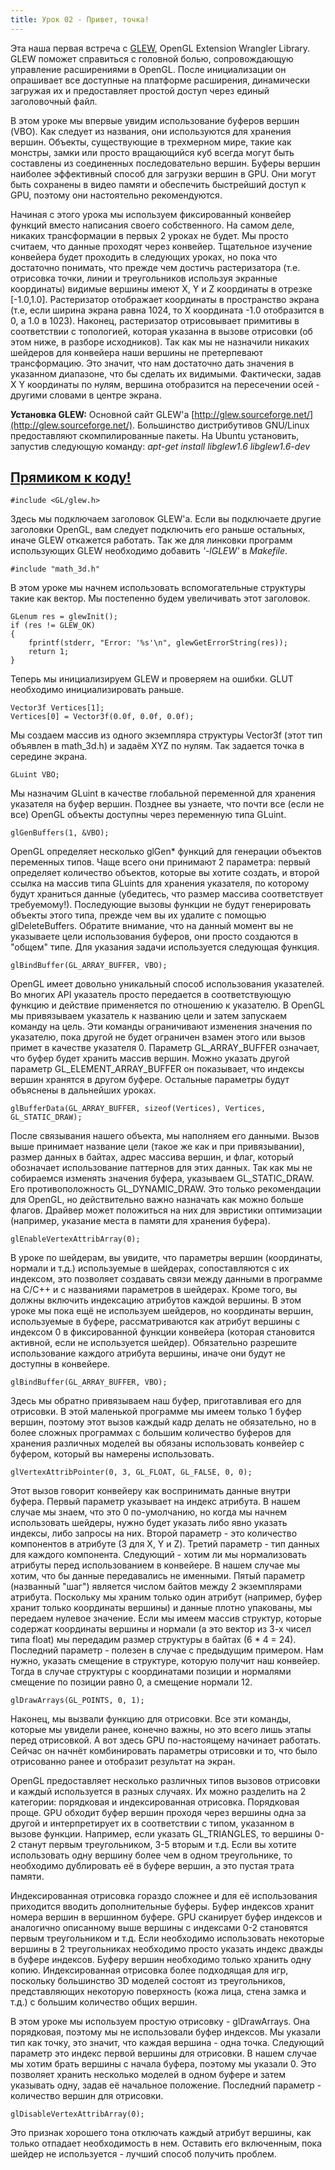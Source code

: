 ```yaml
---
title: Урок 02 - Привет, точка!
---
```


Эта наша первая встреча с [GLEW]("http://glew.sourceforge.net/"), OpenGL Extension Wrangler Library. GLEW поможет справиться с головной болью, сопровождающую управление расширениями в OpenGL. После инициализации он опрашивает все доступные на платформе расширения, динамически загружая их и предоставляет простой доступ через единый заголовочный файл.

В этом уроке мы впервые увидим использование буферов вершин (VBO). Как следует из названия, они используются для хранения вершин. Объекты, существующие в трехмерном мире, такие как монстры, замки или просто вращающийся куб всегда могут быть составлены из соединенных последовательно вершин. Буферы вершин наиболее эффективный способ для загрузки вершин в GPU. Они могут быть сохранены в видео памяти и обеспечить быстрейший доступ к GPU, поэтому они настоятельно рекомендуются.

Начиная с этого урока мы используем фиксированный конвейер функций вместо написания своего собственного. На самом деле, никаких трансформации в первых 2 уроках не будет. Мы просто считаем, что данные проходят через конвейер. Тщательное изучение конвейера будет проходить в следующих уроках, но пока что достаточно понимать, что прежде чем достичь растеризатора (т.е. отрисовка точки, линии и треугольников используя экранные координаты) видимые вершины имеют X, Y и Z координаты в отрезке [-1.0,1.0]. Растеризатор отображает координаты в пространство экрана (т.е, если ширина экрана равна 1024, то X координата -1.0 отобразится в 0, а 1.0 в 1023). Наконец, растеризатор отрисовывает примитивы в соответствии с топологией, которая указанна в вызове отрисовки (об этом ниже, в разборе исходников). Так как мы не назначили никаких шейдеров для конвейера наши вершины не претерпевают трансформацию. Это значит, что нам достаточно дать значения в указанном диапазоне, что бы сделать их видимыми. Фактически, задав X Y координаты по нулям, вершина отобразится на пересечении осей - другими словами в центре экрана.

**Установка GLEW:** Основной сайт GLEW'a [http://glew.sourceforge.net/](http://glew.sourceforge.net/). Большинство дистрибутивов GNU/Linux предоставляют скомпилированные пакеты. На Ubuntu установить, запустив следующую команду:
*apt-get install libglew1.6 libglew1.6-dev*

## [Прямиком к коду!](https://github.com/triplepointfive/ogldev/tree/master/tutorial02)

    #include <GL/glew.h>

Здесь мы подключаем заголовок GLEW'a. Если вы подключаете другие заголовки OpenGL, вам следует подключить его раньше остальных, иначе GLEW откажется работать. Так же для линковки программ использующих GLEW необходимо добавить *'-lGLEW'* в *Makefile*.

    #include "math_3d.h"

В этом уроке мы начнем использовать вспомогательные структуры такие как вектор. Мы постепенно будем увеличивать этот заголовок.

    GLenum res = glewInit();
    if (res != GLEW_OK)
    {
        fprintf(stderr, "Error: '%s'\n", glewGetErrorString(res));
        return 1;
    }

Теперь мы инициализируем GLEW и проверяем на ошибки. GLUT необходимо инициализировать раньше.

    Vector3f Vertices[1];
    Vertices[0] = Vector3f(0.0f, 0.0f, 0.0f);

Мы создаем массив из одного экземпляра структуры Vector3f (этот тип объявлен в math_3d.h) и задаём XYZ по нулям. Так задается точка в середине экрана.

    GLuint VBO;

Мы назначим GLuint в качестве глобальной переменной для хранения указателя на буфер вершин. Позднее вы узнаете, что почти все (если не все) OpenGL объекты доступны через переменную типа GLuint.

    glGenBuffers(1, &VBO);

OpenGL определяет несколько glGen* функций для генерации объектов переменных типов. Чаще всего они принимают 2 параметра: первый определяет количество объектов, которые вы хотите создать, и второй ссылка на массив типа GLuints для хранения указателя, по которому будут храниться данные (убедитесь, что размер массива соответствует требуемому!). Последующие вызовы функции не будут генерировать объекты этого типа, прежде чем вы их удалите с помощью glDeleteBuffers. Обратите внимание, что на данный момент вы не указываете цели использования буферов, они просто создаются в "общем" типе. Для указания задачи используется следующая функция.

    glBindBuffer(GL_ARRAY_BUFFER, VBO);

OpenGL имеет довольно уникальный способ использования указателей. Во многих API указатель просто передается в соответствующую функцию и действие применяется по отношению к указателю. В OpenGL мы привязываем указатель к названию цели и затем запускаем команду на цель. Эти команды ограничивают изменения значения по указателю, пока другой не будет ограничен взамен этого или вызов примет в качестве указателя 0. Параметр GL_ARRAY_BUFFER означает, что буфер будет хранить массив вершин. Можно указать другой параметр GL_ELEMENT_ARRAY_BUFFER он показывает, что индексы вершин хранятся в другом буфере. Остальные параметры будут объяснены в дальнейших уроках.

    glBufferData(GL_ARRAY_BUFFER, sizeof(Vertices), Vertices, GL_STATIC_DRAW);

После связывания нашего объекта, мы наполняем его данными. Вызов выше принимает название цели (такое же как и при привязывании), размер данных в байтах, адрес массива вершин, и флаг, который обозначает использование паттернов для этих данных. Так как мы не собираемся изменять значения буфера, указываем GL_STATIC_DRAW. Его противоположность GL_DYNAMIC_DRAW. Это только рекомендации для OpenGL, но действительно важно назначать как можно больше флагов. Драйвер может положиться на них для эвристики оптимизации (например, указание места в памяти для хранения буфера).

    glEnableVertexAttribArray(0);

В уроке по шейдерам, вы увидите, что параметры вершин (координаты, нормали и т.д.) используемые в шейдерах, сопоставляются с их индексом, это позволяет создавать связи между данными в программе на C/C++ и с названиями параметров в шейдерах. Кроме того, вы должны включить индексацию атрибутов каждой вершины. В этом уроке мы пока ещё не используем шейдеров, но координаты вершин, используемые в буфере, рассматриваются как атрибут вершины с индексом 0 в фиксированной функции конвейера (которая становится активной, если не используется шейдер). Обязательно разрешите использование каждого атрибута вершины, иначе они будут не доступны в конвейере.

    glBindBuffer(GL_ARRAY_BUFFER, VBO);

Здесь мы обратно привязываем наш буфер, приготавливая его для отрисовки. В этой маленькой программе мы имеем только 1 буфер вершин, поэтому этот вызов каждый кадр делать не обязательно, но в более сложных программах с большим количество буферов для хранения различных моделей вы обязаны использовать конвейер с буфером, который вы намерены использовать.

    glVertexAttribPointer(0, 3, GL_FLOAT, GL_FALSE, 0, 0);

Этот вызов говорит конвейеру как воспринимать данные внутри буфера. Первый параметр указывает на индекс атрибута. В нашем случае мы знаем, что это 0 по-умолчанию, но когда мы начнем использовать шейдеры, нужно будет указать либо явно указать индексы, либо запросы на них. Второй параметр - это количество компонентов в атрибуте (3 для X, Y и Z). Третий параметр - тип данных для каждого компонента. Следующий - хотим ли мы нормализовать атрибуты перед использованием в конвейере. В нашем случае мы хотим, что бы данные передавались не именными. Пятый параметр (названный "шаг") является числом байтов между 2 экземплярами атрибута. Поскольку мы храним только один атрибут (например, буфер хранит только координаты вершины) и данные плотно упакованы, мы передаем нулевое значение. Если мы имеем массив структур, которые содержат координаты вершины и нормали (а это вектор из 3-х чисел типа float) мы передадим размер структуры в байтах (6 * 4 = 24). Последний параметр - полезен в случае с предыдущим примером. Нам нужно, указать смещение в структуре, которую получит наш конвейер. Тогда в случае структуры с координатами позиции и нормалями смещение по позиции равно 0, а смещение нормали 12.

    glDrawArrays(GL_POINTS, 0, 1);

Наконец, мы вызвали функцию для отрисовки. Все эти команды, которые мы увидели ранее, конечно важны, но это всего лишь этапы перед отрисовкой. А вот здесь GPU по-настоящему начинает работать. Сейчас он начнёт комбинировать параметры отрисовки и то, что было отрисованно ранее и отобразит результат на экран.

OpenGL предоставляет несколько различных типов вызовов отрисовки и каждый используется в разных случаях. Их можно разделить на 2 категории: порядковая и индексированная отрисовка. Порядковая проще. GPU обходит буфер вершин проходя через вершины одна за другой и интерпретирует их в соответствии с типом, указанном в вызове функции. Например, если указать GL_TRIANGLES, то вершины 0-2 станут первым треугольником, 3-5 вторым и т.д. Если вы хотите использовать одну вершину более чем в одном треугольнике, то необходимо дублировать её в буфере вершин, а это пустая трата памяти.

Индексированная отрисовка гораздо сложнее и для её использования приходится вводить дополнительные буферы. Буфер индексов хранит номера вершин в вершинном буфере. GPU сканирует буфер индексов и аналогично описанному выше вершины с индексами 0-2 становятся первым треугольником и т.д. Если необходимо использовать некоторые вершины в 2 треугольниках необходимо просто указать индекс дважды в буфере индексов. Буферу вершин необходимо только хранить одну копию. Индексированная отрисовка более подходящая для игр, поскольку большинство 3D моделей состоят из треугольников, представляющих некоторую поверхность (кожа лица, стена замка и т.д.) с большим количество общих вершин.

В этом уроке мы используем простую отрисовку - glDrawArrays. Она порядковая, поэтому мы не использовали буфер индексов. Мы указали тип как точку, это значит, что каждая вершина - одна точка. Следующий параметр это индекс первой вершины для отрисовки. В нашем случае мы хотим брать вершины с начала буфера, поэтому мы указали 0. Это позволяет хранить несколько моделей в одном буфере и затем указывать одну, задав её начальное положение. Последний параметр - количество вершин для отрисовки.

    glDisableVertexAttribArray(0);

Это признак хорошего тона отключать каждый атрибут вершины, как только отпадает необходимость в нем. Оставить его включенным, пока шейдер не используется - лучший способ получить проблем.
